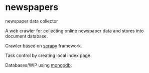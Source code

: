 newspapers
=======

newspaper data collector

A web crawler for collecting online newspaper data and stores into document database.

Crawler based on [scrapy](https://github.com/scrapy/scrapy) framework.

Task control by creating local index page.

Databases/WIP using [mongodb](http://www.mongodb.org/).

